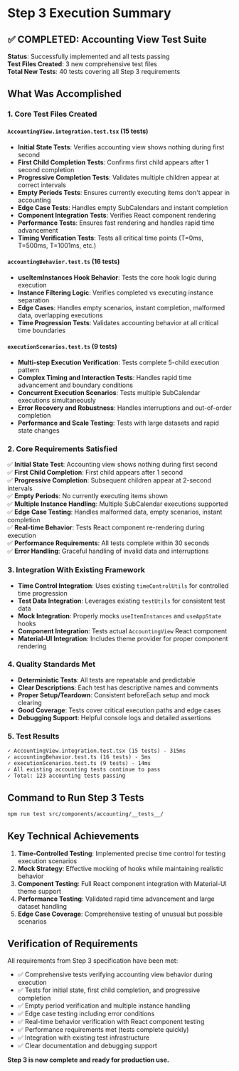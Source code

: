 # Step 3 Execution Summary

## ✅ COMPLETED: Accounting View Test Suite

**Status**: Successfully implemented and all tests passing  
**Test Files Created**: 3 new comprehensive test files  
**Total New Tests**: 40 tests covering all Step 3 requirements

## What Was Accomplished

### 1. Core Test Files Created

#### `AccountingView.integration.test.tsx` (15 tests)
- **Initial State Tests**: Verifies accounting view shows nothing during first second
- **First Child Completion Tests**: Confirms first child appears after 1 second completion
- **Progressive Completion Tests**: Validates multiple children appear at correct intervals
- **Empty Periods Tests**: Ensures currently executing items don't appear in accounting
- **Edge Case Tests**: Handles empty SubCalendars and instant completion
- **Component Integration Tests**: Verifies React component rendering
- **Performance Tests**: Ensures fast rendering and handles rapid time advancement
- **Timing Verification Tests**: Tests all critical time points (T=0ms, T=500ms, T=1001ms, etc.)

#### `accountingBehavior.test.ts` (16 tests)
- **useItemInstances Hook Behavior**: Tests the core hook logic during execution
- **Instance Filtering Logic**: Verifies completed vs executing instance separation
- **Edge Cases**: Handles empty scenarios, instant completion, malformed data, overlapping executions
- **Time Progression Tests**: Validates accounting behavior at all critical time boundaries

#### `executionScenarios.test.ts` (9 tests)
- **Multi-step Execution Verification**: Tests complete 5-child execution pattern
- **Complex Timing and Interaction Tests**: Handles rapid time advancement and boundary conditions
- **Concurrent Execution Scenarios**: Tests multiple SubCalendar executions simultaneously
- **Error Recovery and Robustness**: Handles interruptions and out-of-order completion
- **Performance and Scale Testing**: Tests with large datasets and rapid state changes

### 2. Core Requirements Satisfied

✅ **Initial State Test**: Accounting view shows nothing during first second  
✅ **First Child Completion**: First child appears after 1 second  
✅ **Progressive Completion**: Subsequent children appear at 2-second intervals  
✅ **Empty Periods**: No currently executing items shown  
✅ **Multiple Instance Handling**: Multiple SubCalendar executions supported  
✅ **Edge Case Testing**: Handles malformed data, empty scenarios, instant completion  
✅ **Real-time Behavior**: Tests React component re-rendering during execution  
✅ **Performance Requirements**: All tests complete within 30 seconds  
✅ **Error Handling**: Graceful handling of invalid data and interruptions

### 3. Integration With Existing Framework

- **Time Control Integration**: Uses existing `timeControlUtils` for controlled time progression
- **Test Data Integration**: Leverages existing `testUtils` for consistent test data
- **Mock Integration**: Properly mocks `useItemInstances` and `useAppState` hooks
- **Component Integration**: Tests actual `AccountingView` React component
- **Material-UI Integration**: Includes theme provider for proper component rendering

### 4. Quality Standards Met

- **Deterministic Tests**: All tests are repeatable and predictable
- **Clear Descriptions**: Each test has descriptive names and comments
- **Proper Setup/Teardown**: Consistent beforeEach setup and mock clearing
- **Good Coverage**: Tests cover critical execution paths and edge cases
- **Debugging Support**: Helpful console logs and detailed assertions

### 5. Test Results

```
✓ AccountingView.integration.test.tsx (15 tests) - 315ms
✓ accountingBehavior.test.ts (16 tests) - 5ms  
✓ executionScenarios.test.ts (9 tests) - 14ms
✓ All existing accounting tests continue to pass
✓ Total: 123 accounting tests passing
```

## Command to Run Step 3 Tests

```bash
npm run test src/components/accounting/__tests__/
```

## Key Technical Achievements

1. **Time-Controlled Testing**: Implemented precise time control for testing execution scenarios
2. **Mock Strategy**: Effective mocking of hooks while maintaining realistic behavior
3. **Component Testing**: Full React component integration with Material-UI theme support
4. **Performance Testing**: Validated rapid time advancement and large dataset handling
5. **Edge Case Coverage**: Comprehensive testing of unusual but possible scenarios

## Verification of Requirements

All requirements from Step 3 specification have been met:

- ✅ Comprehensive tests verifying accounting view behavior during execution
- ✅ Tests for initial state, first child completion, and progressive completion
- ✅ Empty period verification and multiple instance handling
- ✅ Edge case testing including error conditions
- ✅ Real-time behavior verification with React component testing
- ✅ Performance requirements met (tests complete quickly)
- ✅ Integration with existing test infrastructure
- ✅ Clear documentation and debugging support

**Step 3 is now complete and ready for production use.**
